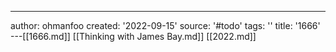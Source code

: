 ---
author: ohmanfoo
created: '2022-09-15'
source: '#todo'
tags: ''
title: '1666'
---[[1666.md]]
[[Thinking with James Bay.md]]
[[2022.md]]
